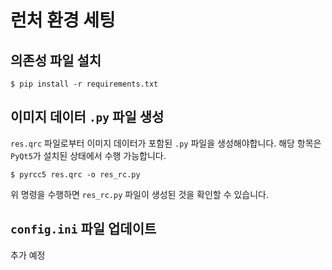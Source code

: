 # 런처 환경 세팅

## 의존성 파일 설치

```commandline
$ pip install -r requirements.txt
```


## 이미지 데이터 `.py` 파일 생성

`res.qrc` 파일로부터 이미지 데이터가 포함된 `.py` 파일을 생성해야합니다.
해당 항목은 `PyQt5`가 설치된 상태에서 수행 가능합니다.

```commandline
$ pyrcc5 res.qrc -o res_rc.py
```

위 명령을 수행하면 `res_rc.py` 파일이 생성된 것을 확인할 수 있습니다.


## `config.ini` 파일 업데이트

추가 예정
